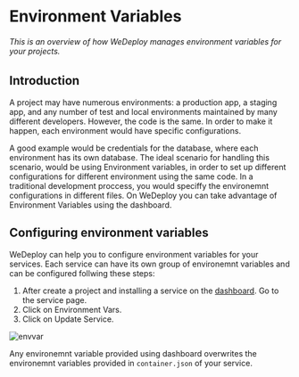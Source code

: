 # Environment Variables

###### This is an overview of how WeDeploy manages environment variables for your projects.

<!-- <article id="introduction"> -->

## Introduction

A project may have numerous environments: a production app, a staging app, and any number of test and local environments maintained by many different developers. However, the code is the same. In order to make it happen, each environment would have specific configurations.

A good example would be credentials for the database, where each environment has its own database. The ideal scenario for handling this scenario, would be using Environment variables, in order to set up different configurations for different environment using the same code. In a traditional development proccess, you would speciffy the environemnt configurations in different files. On WeDeploy you can take advantage of Environment Variables using the dashboard.

<!-- </article> -->

<!-- <article id="configuring-environment-variables"> -->

## Configuring environment variables

WeDeploy can help you to configure environment variables for your services. Each service can have its own group of environemnt variables and can be configured follwing these steps:


<ol class="list list--numeric">
  <li>After create a project and installing a service on the <a href="http://dashboard.wedeploy.com">dashboard</a>. Go to the service page.</li>
  <li>Click on Environment Vars.</li>
  <li>Click on Update Service.</li>
</ol>

![envvar](https://cloud.githubusercontent.com/assets/301291/19909475/27d9d6f0-a045-11e6-9483-54d76a164384.png)

Any environemnt variable provided using dashboard overwrites the environemnt variables provided in `container.json` of your service.

<!-- </article> -->


